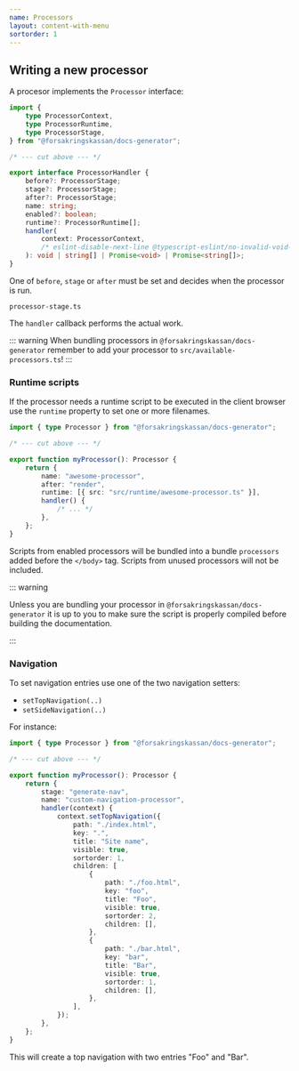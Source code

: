 ```yaml
---
name: Processors
layout: content-with-menu
sortorder: 1
---
```


## Writing a new processor

A procesor implements the `Processor` interface:

```ts
import {
    type ProcessorContext,
    type ProcessorRuntime,
    type ProcessorStage,
} from "@forsakringskassan/docs-generator";

/* --- cut above --- */

export interface ProcessorHandler {
    before?: ProcessorStage;
    stage?: ProcessorStage;
    after?: ProcessorStage;
    name: string;
    enabled?: boolean;
    runtime?: ProcessorRuntime[];
    handler(
        context: ProcessorContext,
        /* eslint-disable-next-line @typescript-eslint/no-invalid-void-type -- technical debt */
    ): void | string[] | Promise<void> | Promise<string[]>;
}
```

One of `before`, `stage` or `after` must be set and decides when the processor is run.

```import
processor-stage.ts
```

The `handler` callback performs the actual work.

::: warning
When bundling processors in `@forsakringskassan/docs-generator` remember to add your processor to `src/available-processors.ts`!
:::

### Runtime scripts

If the processor needs a runtime script to be executed in the client browser use the `runtime` property to set one or more filenames.

```ts
import { type Processor } from "@forsakringskassan/docs-generator";

/* --- cut above --- */

export function myProcessor(): Processor {
    return {
        name: "awesome-processor",
        after: "render",
        runtime: [{ src: "src/runtime/awesome-processor.ts" }],
        handler() {
            /* ... */
        },
    };
}
```

Scripts from enabled processors will be bundled into a bundle `processors` added before the `</body>` tag.
Scripts from unused processors will not be included.

::: warning

Unless you are bundling your processor in `@forsakringskassan/docs-generator` it is up to you to make sure the script is properly compiled before building the documentation.

:::

### Navigation

To set navigation entries use one of the two navigation setters:

- `setTopNavigation(..)`
- `setSideNavigation(..)`

For instance:

```ts
import { type Processor } from "@forsakringskassan/docs-generator";

/* --- cut above --- */

export function myProcessor(): Processor {
    return {
        stage: "generate-nav",
        name: "custom-navigation-processor",
        handler(context) {
            context.setTopNavigation({
                path: "./index.html",
                key: ".",
                title: "Site name",
                visible: true,
                sortorder: 1,
                children: [
                    {
                        path: "./foo.html",
                        key: "foo",
                        title: "Foo",
                        visible: true,
                        sortorder: 2,
                        children: [],
                    },
                    {
                        path: "./bar.html",
                        key: "bar",
                        title: "Bar",
                        visible: true,
                        sortorder: 1,
                        children: [],
                    },
                ],
            });
        },
    };
}
```

This will create a top navigation with two entries "Foo" and "Bar".
